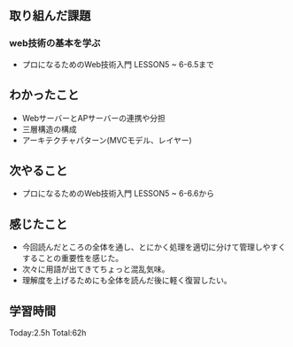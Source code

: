 ## 取り組んだ課題
### web技術の基本を学ぶ
- プロになるためのWeb技術入門 LESSON5 ~ 6-6.5まで
## わかったこと
- WebサーバーとAPサーバーの連携や分担
- 三層構造の構成
- アーキテクチャパターン(MVCモデル、レイヤー)
## 次やること
- プロになるためのWeb技術入門 LESSON5 ~ 6-6.6から
## 感じたこと
- 今回読んだところの全体を通し、とにかく処理を適切に分けて管理しやすくすることの重要性を感じた。
- 次々に用語が出てきてちょっと混乱気味。
- 理解度を上げるためにも全体を読んだ後に軽く復習したい。
## 学習時間
Today:2.5h Total:62h

